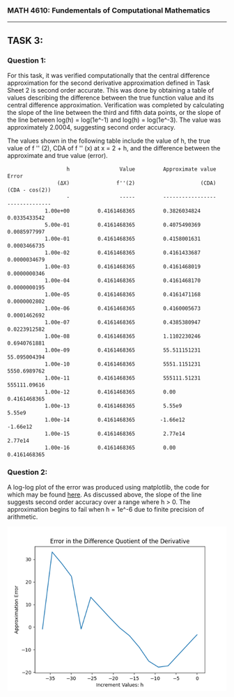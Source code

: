 ### MATH 4610: Fundementals of Computational Mathematics 
***

## TASK 3:

### Question 1:

For this task, it was verified computationally that the central difference approximation for the second derivative approximation defined in Task Sheet 2 is second order accurate. 
This was done by obtaining a table of values describing the difference between the true function value and its central difference approximation. Verification was completed 
by calculating the slope of the line between the third and fifth data points, or the slope of the line between log(h) = log(1e^-1) and log(h) = log(1e^-3). The value was approximately 2.0004, suggesting second order accuracy.

The values shown in the following table include the value of h,
the true value of f '' (2), CDA of f '' (x) at x = 2 + h, and the difference
between the approximate and true value (error). 

```
                   h                Value         Approximate value                Error
                (ΔX)               f''(2)                     (CDA)       (CDA - cos(2))
                   -                -----         -----------------       --------------
            1.00e+00         0.4161468365         0.3826034824         0.0335433542
            5.00e-01         0.4161468365         0.4075490369         0.0085977997
            1.00e-01         0.4161468365         0.4158001631         0.0003466735
            1.00e-02         0.4161468365         0.4161433687         0.0000034679
            1.00e-03         0.4161468365         0.4161468019         0.0000000346
            1.00e-04         0.4161468365         0.4161468170         0.0000000195
            1.00e-05         0.4161468365         0.4161471168         0.0000002802
            1.00e-06         0.4161468365         0.4160005673         0.0001462692
            1.00e-07         0.4161468365         0.4385380947         0.0223912582
            1.00e-08         0.4161468365         1.1102230246         0.6940761881
            1.00e-09         0.4161468365         55.511151231         55.095004394
            1.00e-10         0.4161468365         5551.1151231         5550.6989762
            1.00e-11         0.4161468365         555111.51231         555111.09616
            1.00e-12         0.4161468365         0.00                 0.4161468365
            1.00e-13         0.4161468365         5.55e9               5.55e9
            1.00e-14         0.4161468365        -1.66e12             -1.66e12
            1.00e-15         0.4161468365         2.77e14              2.77e14
            1.00e-16         0.4161468365         0.00                 0.4161468365
```

### Question 2:

A log-log plot of the error was produced using matplotlib, the code for which may be found [here](https://github.com/HyrumHansen/math4610/blob/main/code/task2/plot.py). As discussed above, the slope of the line suggests second order accuracy over a range where h > 0. The approximation begins to fail when h = 1e^-6 due to finite precision of arithmetic. 

![alt text](images/task2/plot1.png)

